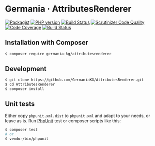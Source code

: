 # Germania · AttributesRenderer


[![Packagist](https://img.shields.io/packagist/v/germania-kg/attributesrenderer.svg?style=flat)](https://packagist.org/packages/germania-kg/attributesrenderer)
[![PHP version](https://img.shields.io/packagist/php-v/germania-kg/attributesrenderer.svg)](https://packagist.org/packages/germania-kg/attributesrenderer)
[![Build Status](https://img.shields.io/travis/GermaniaKG/AttributesRenderer.svg?label=Travis%20CI)](https://travis-ci.org/GermaniaKG/AttributesRenderer)
[![Scrutinizer Code Quality](https://scrutinizer-ci.com/g/GermaniaKG/AttributesRenderer/badges/quality-score.png?b=master)](https://scrutinizer-ci.com/g/GermaniaKG/AttributesRenderer/?branch=master)
[![Code Coverage](https://scrutinizer-ci.com/g/GermaniaKG/AttributesRenderer/badges/coverage.png?b=master)](https://scrutinizer-ci.com/g/GermaniaKG/AttributesRenderer/?branch=master)
[![Build Status](https://scrutinizer-ci.com/g/GermaniaKG/AttributesRenderer/badges/build.png?b=master)](https://scrutinizer-ci.com/g/GermaniaKG/AttributesRenderer/build-status/master)


## Installation with Composer

```bash
$ composer require germania-kg/attributesrenderer
```


## Development

```bash
$ git clone https://github.com/GermaniaKG/AttributesRenderer.git
$ cd AttributesRenderer
$ composer install
```

## Unit tests

Either copy `phpunit.xml.dist` to `phpunit.xml` and adapt to your needs, or leave as is. Run [PhpUnit](https://phpunit.de/) test or composer scripts like this:

```bash
$ composer test
# or
$ vendor/bin/phpunit
```
